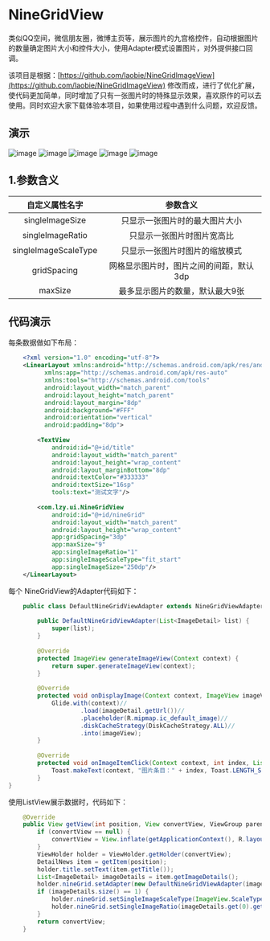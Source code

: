 # NineGridView
类似QQ空间，微信朋友圈，微博主页等，展示图片的九宫格控件，自动根据图片的数量确定图片大小和控件大小，使用Adapter模式设置图片，对外提供接口回调。


该项目是根据：[https://github.com/laobie/NineGridImageView](https://github.com/laobie/NineGridImageView) 修改而成，进行了优化扩展，使代码更加简单，同时增加了只有一张图片时的特殊显示效果，喜欢原作的可以去使用。同时欢迎大家下载体验本项目，如果使用过程中遇到什么问题，欢迎反馈。

## 演示
 ![image](https://github.com/jeasonlzy0216/NineGridView/blob/master/screenshots/demo1.png) ![image](https://github.com/jeasonlzy0216/NineGridView/blob/master/screenshots/demo2.gif) ![image](https://github.com/jeasonlzy0216/NineGridView/blob/master/screenshots/demo3.png) ![image](https://github.com/jeasonlzy0216/NineGridView/blob/master/screenshots/demo4.png) ![image](https://github.com/jeasonlzy0216/NineGridView/blob/master/screenshots/demo5.png)


## 1.参数含义

<table>
  <tdead>
    <tr>
      <th align="center">自定义属性名字</th>
      <th align="center">参数含义</th>
    </tr>
  </tdead>
  <tbody>
    <tr>
      <td align="center">singleImageSize</td>
      <td align="center">只显示一张图片时的最大图片大小</td>
    </tr>
    <tr>
      <td align="center">singleImageRatio</td>
      <td align="center">只显示一张图片时图片宽高比</td>
    </tr>
    <tr>
      <td align="center">singleImageScaleType</td>
      <td align="center">只显示一张图片时图片的缩放模式</td>
    </tr>
    <tr>
      <td align="center">gridSpacing</td>
      <td align="center">网格显示图片时，图片之间的间距，默认3dp</td>
    </tr>
    <tr>
      <td align="center">maxSize</td>
      <td align="center">最多显示图片的数量，默认最大9张</td>
    </tr>
     </tbody>
</table>

## 代码演示
每条数据做如下布局：
```xml
	<?xml version="1.0" encoding="utf-8"?>
	<LinearLayout xmlns:android="http://schemas.android.com/apk/res/android"
          xmlns:app="http://schemas.android.com/apk/res-auto"
          xmlns:tools="http://schemas.android.com/tools"
          android:layout_width="match_parent"
          android:layout_height="match_parent"
          android:layout_margin="8dp"
          android:background="#FFF"
          android:orientation="vertical"
          android:padding="8dp">
	
	    <TextView
	        android:id="@+id/title"
	        android:layout_width="match_parent"
	        android:layout_height="wrap_content"
	        android:layout_marginBottom="8dp"
	        android:textColor="#333333"
	        android:textSize="16sp"
	        tools:text="测试文字"/>
	
	    <com.lzy.ui.NineGridView
	        android:id="@+id/nineGrid"
	        android:layout_width="match_parent"
	        android:layout_height="wrap_content"
	        app:gridSpacing="3dp"
	        app:maxSize="9"
	        app:singleImageRatio="1"
	        app:singleImageScaleType="fit_start"
	        app:singleImageSize="250dp"/>
	</LinearLayout>
```
每个 NineGridView的Adapter代码如下：
```java
	public class DefaultNineGridViewAdapter extends NineGridViewAdapter<ImageDetail> {
	
	    public DefaultNineGridViewAdapter(List<ImageDetail> list) {
	        super(list);
	    }
	
	    @Override
	    protected ImageView generateImageView(Context context) {
	        return super.generateImageView(context);
	    }
	
	    @Override
	    protected void onDisplayImage(Context context, ImageView imageView, ImageDetail imageDetail) {
	        Glide.with(context)//
	                .load(imageDetail.getUrl())//
	                .placeholder(R.mipmap.ic_default_image)//
	                .diskCacheStrategy(DiskCacheStrategy.ALL)//
	                .into(imageView);
	    }
	
	    @Override
	    protected void onImageItemClick(Context context, int index, List<ImageDetail> list) {
	        Toast.makeText(context, "图片条目：" + index, Toast.LENGTH_SHORT).show();
	    }
}
```

使用ListView展示数据时，代码如下：
```java
	@Override
	public View getView(int position, View convertView, ViewGroup parent) {
	    if (convertView == null) {
	        convertView = View.inflate(getApplicationContext(), R.layout.item_grid, null);
	    }
	    ViewHolder holder = ViewHolder.getHolder(convertView);
	    DetailNews item = getItem(position);
	    holder.title.setText(item.getTitle());
	    List<ImageDetail> imageDetails = item.getImageDetails();
	    holder.nineGrid.setAdapter(new DefaultNineGridViewAdapter(imageDetails));
	    if (imageDetails.size() == 1) {
	        holder.nineGrid.setSingleImageScaleType(ImageView.ScaleType.FIT_START);
	        holder.nineGrid.setSingleImageRatio(imageDetails.get(0).getWidth() * 1.0f / imageDetails.get(0).getHeight());
	    }
	    return convertView;
	}
```